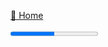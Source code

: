 [🏡 Home](../README.md)

<progress value="6" max="12" />

# Add Supabase Auth (server-side)

TODO!

[👉 Next lesson](./07-authorization-with-rls-policies.md)

---

Enjoyed the course? Follow me on [Twitter](https://twitter.com/jonmeyers_io) and subscribe to my [YouTube channel](https://www.youtube.com/jonmeyers).
